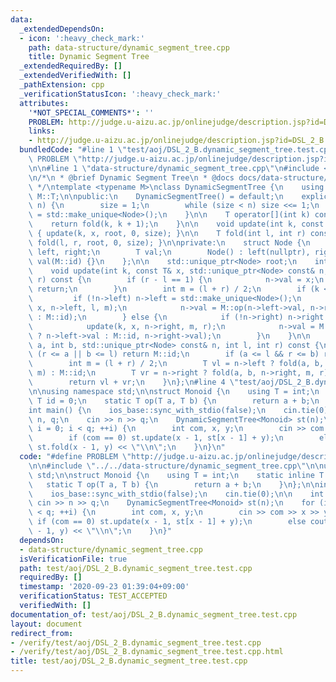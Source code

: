```yaml
---
data:
  _extendedDependsOn:
  - icon: ':heavy_check_mark:'
    path: data-structure/dynamic_segment_tree.cpp
    title: Dynamic Segment Tree
  _extendedRequiredBy: []
  _extendedVerifiedWith: []
  _pathExtension: cpp
  _verificationStatusIcon: ':heavy_check_mark:'
  attributes:
    '*NOT_SPECIAL_COMMENTS*': ''
    PROBLEM: http://judge.u-aizu.ac.jp/onlinejudge/description.jsp?id=DSL_2_B
    links:
    - http://judge.u-aizu.ac.jp/onlinejudge/description.jsp?id=DSL_2_B
  bundledCode: "#line 1 \"test/aoj/DSL_2_B.dynamic_segment_tree.test.cpp\"\n#define\
    \ PROBLEM \"http://judge.u-aizu.ac.jp/onlinejudge/description.jsp?id=DSL_2_B\"\
    \n\n#line 1 \"data-structure/dynamic_segment_tree.cpp\"\n#include <bits/stdc++.h>\n\
    \n/*\n * @brief Dynamic Segment Tree\n * @docs docs/data-structure/dynamic_segment_tree.md\n\
    \ */\ntemplate <typename M>\nclass DynamicSegmentTree {\n    using T = typename\
    \ M::T;\n\npublic:\n    DynamicSegmentTree() = default;\n    explicit DynamicSegmentTree(int\
    \ n) {\n        size = 1;\n        while (size < n) size <<= 1;\n        root\
    \ = std::make_unique<Node>();\n    }\n\n    T operator[](int k) const {\n    \
    \    return fold(k, k + 1);\n    }\n\n    void update(int k, const T& x) const\
    \ { update(k, x, root, 0, size); }\n\n    T fold(int l, int r) const { return\
    \ fold(l, r, root, 0, size); }\n\nprivate:\n    struct Node {\n        std::unique_ptr<Node>\
    \ left, right;\n        T val;\n        Node() : left(nullptr), right(nullptr),\
    \ val(M::id) {}\n    };\n\n    std::unique_ptr<Node> root;\n    int size;\n\n\
    \    void update(int k, const T& x, std::unique_ptr<Node> const& n, int l, int\
    \ r) const {\n        if (r - l == 1) {\n            n->val = x;\n           \
    \ return;\n        }\n        int m = (l + r) / 2;\n        if (k < m) {\n   \
    \         if (!n->left) n->left = std::make_unique<Node>();\n            update(k,\
    \ x, n->left, l, m);\n            n->val = M::op(n->left->val, n->right ? n->right->val\
    \ : M::id);\n        } else {\n            if (!n->right) n->right = std::make_unique<Node>();\n\
    \            update(k, x, n->right, m, r);\n            n->val = M::op(n->left\
    \ ? n->left->val : M::id, n->right->val);\n        }\n    }\n\n    T fold(int\
    \ a, int b, std::unique_ptr<Node> const& n, int l, int r) const {\n        if\
    \ (r <= a || b <= l) return M::id;\n        if (a <= l && r <= b) return n->val;\n\
    \        int m = (l + r) / 2;\n        T vl = n->left ? fold(a, b, n->left, l,\
    \ m) : M::id;\n        T vr = n->right ? fold(a, b, n->right, m, r) : M::id;\n\
    \        return vl + vr;\n    }\n};\n#line 4 \"test/aoj/DSL_2_B.dynamic_segment_tree.test.cpp\"\
    \n\nusing namespace std;\n\nstruct Monoid {\n    using T = int;\n    static inline\
    \ T id = 0;\n    static T op(T a, T b) {\n        return a + b;\n    }\n};\n\n\
    int main() {\n    ios_base::sync_with_stdio(false);\n    cin.tie(0);\n\n    int\
    \ n, q;\n    cin >> n >> q;\n    DynamicSegmentTree<Monoid> st(n);\n    for (int\
    \ i = 0; i < q; ++i) {\n        int com, x, y;\n        cin >> com >> x >> y;\n\
    \        if (com == 0) st.update(x - 1, st[x - 1] + y);\n        else cout <<\
    \ st.fold(x - 1, y) << \"\\n\";\n    }\n}\n"
  code: "#define PROBLEM \"http://judge.u-aizu.ac.jp/onlinejudge/description.jsp?id=DSL_2_B\"\
    \n\n#include \"../../data-structure/dynamic_segment_tree.cpp\"\n\nusing namespace\
    \ std;\n\nstruct Monoid {\n    using T = int;\n    static inline T id = 0;\n \
    \   static T op(T a, T b) {\n        return a + b;\n    }\n};\n\nint main() {\n\
    \    ios_base::sync_with_stdio(false);\n    cin.tie(0);\n\n    int n, q;\n   \
    \ cin >> n >> q;\n    DynamicSegmentTree<Monoid> st(n);\n    for (int i = 0; i\
    \ < q; ++i) {\n        int com, x, y;\n        cin >> com >> x >> y;\n       \
    \ if (com == 0) st.update(x - 1, st[x - 1] + y);\n        else cout << st.fold(x\
    \ - 1, y) << \"\\n\";\n    }\n}"
  dependsOn:
  - data-structure/dynamic_segment_tree.cpp
  isVerificationFile: true
  path: test/aoj/DSL_2_B.dynamic_segment_tree.test.cpp
  requiredBy: []
  timestamp: '2020-09-23 01:39:04+09:00'
  verificationStatus: TEST_ACCEPTED
  verifiedWith: []
documentation_of: test/aoj/DSL_2_B.dynamic_segment_tree.test.cpp
layout: document
redirect_from:
- /verify/test/aoj/DSL_2_B.dynamic_segment_tree.test.cpp
- /verify/test/aoj/DSL_2_B.dynamic_segment_tree.test.cpp.html
title: test/aoj/DSL_2_B.dynamic_segment_tree.test.cpp
---
```

